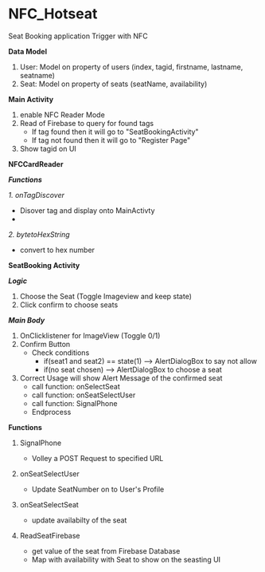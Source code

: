 # NFC_Hotseat

Seat Booking application Trigger with NFC
 
**Data Model**

1. User: Model on property of users (index, tagid, firstname, lastname, seatname)
2. Seat: Model on property of seats (seatName, availability)

**Main Activity**
1. enable NFC Reader Mode 
2. Read of Firebase to query for found tags 
   - If tag found then it will go to "SeatBookingActivity" 
   - If tag not found then it will go to "Register Page"
4. Show tagid on UI

**NFCCardReader**

***Functions***

_1. onTagDiscover_
   - Disover tag and display onto MainActivty
   - 
_2. bytetoHexString_ 
   - convert to hex number

**SeatBooking Activity**

***Logic***
1. Choose the Seat (Toggle Imageview and keep state)
2. Click confirm to choose seats

***Main Body***
1. OnClicklistener for ImageView (Toggle 0/1) 
2. Confirm Button 
   - Check conditions 
     - if(seat1 and seat2) == state(1) --> AlertDialogBox to say not allow 
     - if(no seat chosen) --> AlertDialogBox to choose a seat 
3. Correct Usage will show Alert Message of the confirmed seat
   - call function: onSelectSeat 
   - call function: onSeatSelectUser
   - call function: SignalPhone 
   - Endprocess

**Functions**
1. SignalPhone
   - Volley a POST Request to specified URL

2. onSeatSelectUser 
   - Update SeatNumber on to User's Profile

3. onSeatSelectSeat
   - update availabilty of the seat

4. ReadSeatFirebase
   - get value of the seat from Firebase Database
   - Map with availability with Seat to show on the seasting UI
